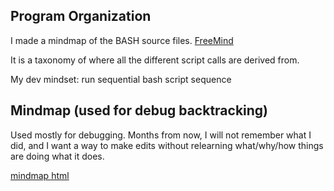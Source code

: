 ## Program Organization

I made a mindmap of the BASH source files. [FreeMind](https://sourceforge.net/projects/freemind/)

It is a taxonomy of where all the different script calls are derived from.

My dev mindset: run sequential bash script sequence

## Mindmap (used for debug backtracking)

Used mostly for debugging. Months from now, I will not remember what I did, and I want a way to make edits without relearning what/why/how things are doing what it does.

[mindmap html](./mindmap.html)

